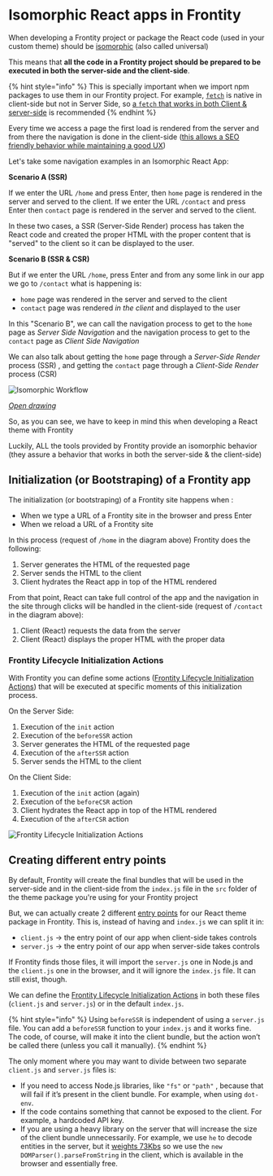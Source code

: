 # Isomorphic React apps in Frontity

When developing a Frontity project or package the React code (used in your custom theme) should be [isomorphic](https://www.smashingmagazine.com/2015/04/react-to-the-future-with-isomorphic-apps/) (also called universal) 

This means that **all the code in a Frontity project should be prepared to be executed in both the server-side and the client-side**.

{% hint style="info" %}
This is specially important when we import npm packages to use them in our Frontity project. For example, [`fetch`](https://developer.mozilla.org/en-US/docs/Web/API/Fetch_API/Using_Fetch) is native in client-side but not in Server Side, so [a `fetch` that works in both Client & server-side](https://api.frontity.org/frontity-packages/core-package/frontity#fetch) is recommended
{% endhint %}

Every time we access a page the first load is rendered from the server and from there the navigation is done in the client-side ([this allows a SEO friendly behavior while maintaining a good UX](https://medium.com/capital-one-tech/why-everyone-is-talking-about-isomorphic-universal-javascript-and-why-it-matters-38c07c87905))

Let's take some navigation examples in an Isomorphic React App:

**Scenario A (SSR)**

If we enter the URL `/home` and press Enter, then `home` page is rendered in the server and served to the client. 
If we enter the URL `/contact` and press Enter then `contact` page is rendered in the server and served to the client. 

In these two cases, a SSR (Server-Side Render) process has taken the React code and created the proper HTML with the proper content that is "served" to the client so it can be displayed to the user. 

**Scenario B (SSR & CSR)**

But if we enter the URL `/home`, press Enter and from any some link in our app we go to `/contact` what is happening is:
-  `home` page was rendered in the server and served to the client
-  `contact` page was rendered *in the client* and displayed to the user

In this "Scenario B", we can call the navigation process to get to the `home` page as *Server Side Navigation* and the navigation process to get to the `contact` page as *Client Side Navigation*

We can also talk about getting the `home` page through a *Server-Side Render* process (SSR) , and getting the `contact` page through a *Client-Side Render* process (CSR)

![Isomorphic Workflow](https://frontity.org/wp-content/uploads/2021/06/frontity-react-isomorphic-apps-2.png) 

*[Open drawing](https://excalidraw.com/#json=4939822133149696,WM4aYk6GSv47pncKIs365Q)*

So, as you can see, we have to keep in mind this when developing a React theme with Frontity

Luckily, ALL the tools provided by Frontity provide an isomorphic behavior (they assure a behavior that works in both the server-side & the client-side)

## Initialization (or Bootstraping) of a Frontity app

The initialization (or bootstraping) of a Frontity site happens when :

- When we type a URL of a Frontity site in the browser and press Enter 
- When we reload a URL of a Frontity site

In this process (request of `/home` in the diagram above) Frontity does the following:

1. Server generates the HTML of the requested page
1. Server sends the HTML to the client
1. Client hydrates the React app in top of the HTML rendered

From that point, React can take full control of the app and the navigation in the site through clicks will be handled in the client-side (request of `/contact` in the diagram above):

1. Client (React) requests the data from the server 
1. Client (React) displays the proper HTML with the proper data

### Frontity Lifecycle Initialization Actions

With Frontity you can define some actions ([Frontity Lifecycle Initialization Actions](https://docs.frontity.org/learning-frontity/actions#frontity-lifecycle-initialization-actions)) that will be executed at specific moments of this initialization process.

On the Server Side:

1. Execution of the `init` action
1. Execution of the `beforeSSR` action
1. Server generates the HTML of the requested page
1. Execution of the `afterSSR` action
1. Server sends the HTML to the client

On the Client Side:

1. Execution of the `init` action (again)
1. Execution of the `beforeCSR` action
1. Client hydrates the React app in top of the HTML rendered
1. Execution of the `afterCSR` action

![Frontity Lifecycle Initialization Actions](https://frontity.org/wp-content/uploads/2021/06/Frontity-Lifecycle-Initialization-Actions.png)

## Creating different entry points

By default, Frontity will create the final bundles that will be used in the server-side and in the client-side from the `index.js` file in the `src` folder of the theme package you're using for your Frontity project

But, we can actually create 2 different [entry points](https://docs.frontity.org/learning-frontity/packages#entry-points) for our React theme package in Frontity. This is, instead of having and `index.js` we can split it in:
- `client.js` → the entry point of our app when client-side takes controls
- `server.js` → the entry point of our app when server-side takes controls

If Frontity finds those files, it will import the `server.js` one in Node.js and the `client.js` one in the browser, and it will ignore the `index.js` file. It can still exist, though.

We can define the [Frontity Lifecycle Initialization Actions](https://docs.frontity.org/learning-frontity/actions#frontity-lifecycle-initialization-actions) in both these files (`client.js` and `server.js`) or in the default `index.js`. 

{% hint style="info" %}
Using  `beforeSSR`  is independent of using a  `server.js`  file. You can add a  `beforeSSR`  function to your  `index.js`  and it works fine. The code, of course, will make it into the client bundle, but the action won’t be called there (unless you call it manually).
{% endhint %}

The only moment where you may want to divide between two separate  `client.js`  and  `server.js`  files is:

* If you need to access Node.js libraries, like  `"fs"`  or  `"path"` , because that will fail if it’s present in the client bundle. For example, when using `dot-env`.
* If the code contains something that cannot be exposed to the client. For example, a hardcoded API key.
* If you are using a heavy library on the server that will increase the size of the client bundle unnecessarily. For example, we use  `he`  to decode entities in the server, but it [weights 73Kbs](https://bundlephobia.com/result?p=he@1.2.0) so we use the  `new DOMParser().parseFromString`  in the client, which is available in the browser and essentially free.
